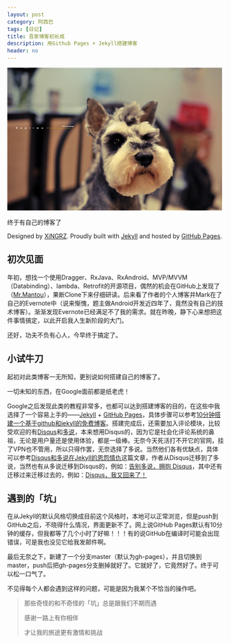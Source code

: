 ```yaml
---
layout: post
category: 阿西巴
tags: [日记]
title: 吾家博客初长成
description: 用Github Pages + Jekyll搭建博客
header: no
---
```


<a href="#" data-reveal-id="videoModal">![](../images/21-041223_215.jpg)</a>

终于有自己的博客了

Designed by [XiNGRZ](http://xingrz.me). Proudly built with [Jekyll](http://jekyllrb.com/) and hosted by [GitHub Pages](https://pages.github.com/).

## 初次见面

年初，想找一个使用Dragger、RxJava、RxAndroid、MVP/MVVM（Databinding）、lambda、Retrofit的开源项目，偶然的机会在GitHub上发现了（[Mr.Mantou](https://github.com/oxoooo/mr-mantou-android)），果断Clone下来仔细研读。后来看了作者的个人博客并Mark在了自己的Evernote中（说来惭愧，题主做Android开发近四年了，竟然没有自己的技术博客）。渐渐发现Evernote已经满足不了我的需求。就在昨晚，静下心来想把这件事情搞定，以此开启我人生新阶段的大门。

还好，功夫不负有心人，今早终于搞定了。

## 小试牛刀

起初对此类博客一无所知，更别说如何搭建自己的博客了。

一切未知的东西，在Google面前都是纸老虎！

Google之后发现此类的教程非常多，也都可以达到搭建博客的目的，在这些中我选择了一个容易上手的——[Jekyll](http://jekyllrb.com/) + [GitHub Pages](https://pages.github.com/)，具体步骤可以参考[10分钟搭建一个基于github和jekyll的免费博客](http://cenalulu.github.io/jekyll/how-to-build-a-blog-using-jekyll-markdown/)。搭建完成后，还需要加入评论模块，比较受欢迎的有[Disqus](https://disqus.com/)和[多说](http://duoshuo.com/)，本来想用Disqus的，因为它是社会化评论系统的鼻祖，无论是用户量还是使用体验，都是一级棒。无奈今天死活打不开它的官网，挂了VPN也不管用，所以只得作罢，无奈选择了多说。当然他们各有优缺点，具体可以参考[Disqus和多说在Jekyll的恩怨情仇](http://blog.fooleap.org/talk-about-duoshuo.html#disqus_thread)这篇文章，作者从Disqus迁移到了多说，当然也有从多说迁移到Disqus的，例如：[告别多说，拥抱 Disqus](https://blog.jamespan.me/2015/04/18/goodbye-duoshuo/)，其中还有迁移过来迁移过去的，例如：[Disqus，我又回来了！](https://imququ.com/post/back-to-disqus.html)

## 遇到的「坑」

在从Jekyll的默认风格切换成目前这个风格时，本地可以正常浏览，但是push到GitHub之后，不晓得什么情况，界面更新不了。网上说GitHub Pages默认有10分钟的缓存，但我都等了几个小时了好嘛！！！有的说GitHub在编译时可能会出现错误，可是我也没见它给我发邮件啊。

最后无奈之下，新建了一个分支master（默认为gh-pages），并且切换到master，push后把gh-pages分支删掉就好了。它就好了，它竟然好了。终于可以松一口气了。

不见得每个人都会遇到这样的问题，可能是因为我某个不恰当的操作吧。

> 那些奇怪的和不奇怪的「坑」总是跟我们不期而遇
>
> 感谢一路上有你相伴
>
> 才让我的旅途更有激情和挑战
